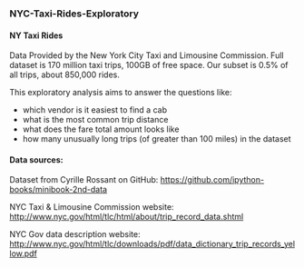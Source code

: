 ### NYC-Taxi-Rides-Exploratory

#### NY Taxi Rides
Data Provided by the New York City Taxi and Limousine Commission. Full dataset is 170 million taxi trips, 100GB of free space. Our subset is 0.5% of all trips, about 850,000 rides. 

This exploratory analysis aims to answer the questions like:
* which vendor is it easiest to find a cab
* what is the most common trip distance
* what does the fare total amount looks like
* how many unusually long trips (of greater than 100 miles) in the dataset

#### Data sources:
Dataset from Cyrille Rossant on GitHub: https://github.com/ipython-books/minibook-2nd-data

NYC Taxi & Limousine Commission website: http://www.nyc.gov/html/tlc/html/about/trip_record_data.shtml 

NYC Gov data description website: http://www.nyc.gov/html/tlc/downloads/pdf/data_dictionary_trip_records_yellow.pdf
